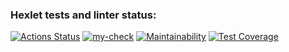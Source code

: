 ### Hexlet tests and linter status:
[![Actions Status](https://github.com/andrew-walker91/frontend-project-46/workflows/hexlet-check/badge.svg)](https://github.com/andrew-walker91/frontend-project-46/actions) [![my-check](https://github.com/andrew-walker91/frontend-project-46/actions/workflows/my-check.yml/badge.svg)](https://github.com/andrew-walker91/frontend-project-46/actions/workflows/my-check.yml) 
[![Maintainability](https://api.codeclimate.com/v1/badges/c91c10940931c9bf9c79/maintainability)](https://codeclimate.com/github/andrew-walker91/frontend-project-46/maintainability) [![Test Coverage](https://api.codeclimate.com/v1/badges/c91c10940931c9bf9c79/test_coverage)](https://codeclimate.com/github/andrew-walker91/frontend-project-46/test_coverage)
